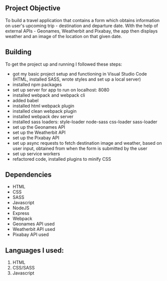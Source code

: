 ## Project Objective
To build a travel application that contains a form which obtains information on user's upcoming trip - destination and departure date. With the help of external APIs - Geonames, Weatherbit and Pixabay, the app then displays weather and an image of the location on that given date.

## Building
To get the project up and running I followed these steps:

- got my basic project setup and functioning in Visual Studio Code (HTML, installed SASS, wrote styles and set up a local server)
- installed npm packages
- set up server for app to run on localhost: 8080
- installed webpack and webpack cli
- added babel
- installed html webpack plugin
- installed clean webpack plugin
- installed webpack dev server
- installed sass loaders: style-loader node-sass css-loader sass-loader
- set up the Geonames API
- set up the Weatherbit API
- set up the Pixabay API
- set up async requests to fetch destination image and weather, based on user input, obtained from when the form is submitted by the user
- set up service workers
- refactored code, installed plugins to minify CSS

## Dependencies
* HTML
* CSS
* SASS
* Javascript
* NodeJS
* Express
* Webpack
* Geonames API used
* Weatherbit API used
* Pixabay API used

## Languages I used: 
1. HTML
2. CSS/SASS
3. Javascript
